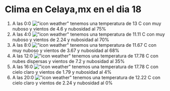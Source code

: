 # Clima en Celaya,mx en el dia 18

1. A las 0:0 !["icon weather"](http://openweathermap.org/img/w/04n.png) tenemos una temperatura de 13 C con muy nuboso y  vientos de 4.6 y nubosidad al 75%
1. A las 4:0 !["icon weather"](http://openweathermap.org/img/w/04n.png) tenemos una temperatura de 11.11 C con muy nuboso y  vientos de 2.24 y nubosidad al 70%
1. A las 8:0 !["icon weather"](http://openweathermap.org/img/w/04d.png) tenemos una temperatura de 11.67 C con muy nuboso y  vientos de 3.67 y nubosidad al 68%
1. A las 12:0 !["icon weather"](http://openweathermap.org/img/w/03d.png) tenemos una temperatura de 17.78 C con nubes dispersas y  vientos de 7.2 y nubosidad al 35%
1. A las 16:0 !["icon weather"](http://openweathermap.org/img/w/01d.png) tenemos una temperatura de 17.78 C con cielo claro y  vientos de 1.79 y nubosidad al 4%
1. A las 20:0 !["icon weather"](http://openweathermap.org/img/w/01n.png) tenemos una temperatura de 12.22 C con cielo claro y  vientos de 2.24 y nubosidad al 0%
